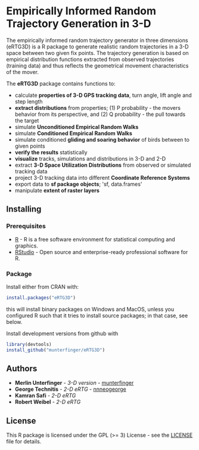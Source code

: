 # Empirically Informed Random Trajectory Generation in 3-D

The empirically informed random trajectory generator in three dimensions (eRTG3D)
is a R package to generate realistic random trajectories in a 3-D space
between two given fix points. The trajectory generation is based on
empirical distribution functions extracted from observed trajectories (training data)
and thus reflects the geometrical movement characteristics of the mover.

The **eRTG3D** package contains functions to:

* calculate **properties of 3-D GPS tracking data**, turn angle, lift angle and step length
* **extract distributions** from properties; (1) P probability - the movers behavior from its perspective, and (2) Q probability - the pull towards the target
* simulate **Unconditioned Empirical Random Walks**
* simulate **Conditioned Empirical Random Walks**
* simulate conditioned **gliding and soaring behavior** of birds between to given points
* **verify the results** statistically
* **visualize** tracks, simulations and distributions in 3-D and 2-D
* extract **3-D Space Utilization Distributions** from observed or simulated tracking data
* project 3-D tracking data into different **Coordinate Reference Systems**
* export data to **sf package objects**; 'sf, data.frames'
* manipulate **extent of raster layers**

## Installing
### Prerequisites

* [R](https://www.r-project.org/) - R is a free software environment for statistical computing and graphics.
* [RStudio](https://www.rstudio.com/) - Open source and enterprise-ready professional software for R.

### Package

Install either from CRAN with:
```r
install.packages("eRTG3D")
```
this will install binary packages on Windows and MacOS, unless you configured R such that it tries to install source packages; in that case, see below.

Install development versions from github with
```r
library(devtools)
install_github("munterfinger/eRTG3D")
```

## Authors

* **Merlin Unterfinger** - *3-D version* - [munterfinger](https://github.com/munterfinger)
* **George Technitis** - *2-D eRTG* - [nnneogeorge](https://github.com/nnneogeorge)
* **Kamran Safi** - *2-D eRTG*
* **Robert Weibel** - *2-D eRTG*

## License

This R package is licensed under the GPL (>= 3) License - see the [LICENSE](LICENSE) file for details.
